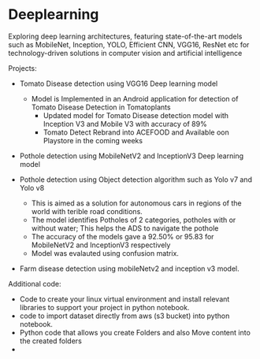 # Deeplearning
Exploring deep learning architectures, featuring state-of-the-art models such as MobileNet, Inception, YOLO, Efficient CNN, VGG16, ResNet etc for technology-driven solutions in computer vision and artificial intelligence
  
Projects:  
* Tomato Disease detection using VGG16 Deep learning model  
    * Model is Implemented in an Android application for detection of Tomato Disease Detection in Tomatoplants
        * Updated model for Tomato Disease detection model with Inception V3 and Mobile V3 with accuracy of 89%
        * Tomato Detect Rebrand into ACEFOOD and Available oon Playstore in the coming weeks 
* Pothole detection using MobileNetV2 and InceptionV3 Deep learning model  
* Pothole detection using Object detection algorithm such as Yolo v7 and Yolo v8   
  * This is aimed as a solution for autonomous cars in regions of the world with terible road conditions.   
  * The model identifies Potholes of 2 categories, potholes with or without water; This helps the ADS to navigate the pothole
  * The accuracy of the models gave a 92.50% or 95.83 for MobileNetV2 and InceptionV3 respectively
  * Model was evalauted using confusion matrix.

* Farm disease detection using mobileNetv2 and inception v3 model.


Additional code:  
- Code to create your linux virtual environment and install relevant libraries to support your project in python notebook.
- code to import dataset directly from aws (s3 bucket) into python notebook.
- Python code that allows you create Folders and also Move content into the created folders
- 
